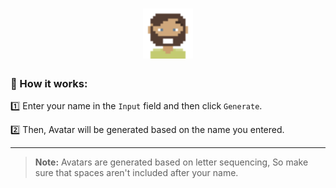 <h1 align="center"> <img src="Img-Src/Readme-Logo.svg" alt="Avatar-Logo" width=80px" height="80px"> </h1>

### 🔁 How it works:
  

1️⃣ Enter your name in the `Input` field and then click `Generate`.
  
2️⃣ Then, Avatar will be generated based on the name you entered.

---

> **Note:** Avatars are generated based on letter sequencing, So make sure that spaces aren't included after your name.
